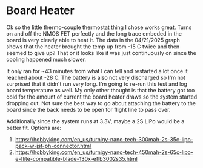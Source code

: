 # Board Heater

Ok so the little thermo-couple thermostat thing I chose works great. Turns on and off the NMOS FET perfectly and the long trace embeded in the board is very clearly able to heat it. The data in the 04/21/2025 graph shows that the heater brought the temp up from -15 C twice and then seemed to give up? That or it looks like it was just continuously on since the cooling happened much slower.

It only ran for ~43 minutes from what I can tell and restarted a lot once it reached about -28 C. The battery is also not very discharged so I'm not surprised that it didn't run very long. I'm going to re-run this test and log board temperature as well. My only other thought is that the battery got too cold for the amount of current the board heater draws so the system started dropping out. Not sure the best way to go about attaching the battery to the board since the back needs to be open for flight line to pass over.

Additionally since the system runs at 3.3V, maybe a 2S LiPo would be a better fit. Options are:
1. https://hobbyking.com/en_us/turnigy-nano-tech-300mah-2s-35c-lipo-pack-w-jst-ph-connector.html
2. https://hobbyking.com/en_us/turnigy-nano-tech-450mah-2s-65c-lipo-e-flite-compatible-blade-130x-eflb3002s35.html
